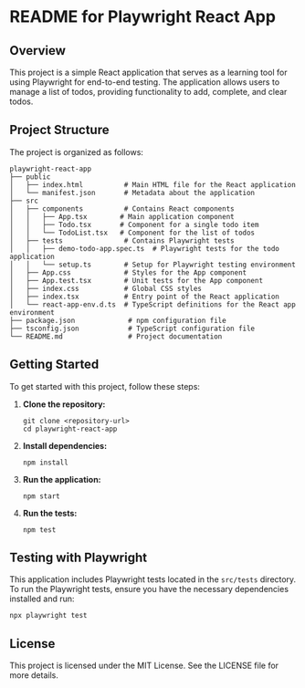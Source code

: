 # README for Playwright React App

## Overview

This project is a simple React application that serves as a learning tool for using Playwright for end-to-end testing. The application allows users to manage a list of todos, providing functionality to add, complete, and clear todos.

## Project Structure

The project is organized as follows:

```
playwright-react-app
├── public
│   ├── index.html          # Main HTML file for the React application
│   └── manifest.json       # Metadata about the application
├── src
│   ├── components          # Contains React components
│   │   ├── App.tsx        # Main application component
│   │   ├── Todo.tsx       # Component for a single todo item
│   │   └── TodoList.tsx   # Component for the list of todos
│   ├── tests               # Contains Playwright tests
│   │   ├── demo-todo-app.spec.ts  # Playwright tests for the todo application
│   │   └── setup.ts        # Setup for Playwright testing environment
│   ├── App.css             # Styles for the App component
│   ├── App.test.tsx        # Unit tests for the App component
│   ├── index.css           # Global CSS styles
│   ├── index.tsx           # Entry point of the React application
│   └── react-app-env.d.ts  # TypeScript definitions for the React app environment
├── package.json             # npm configuration file
├── tsconfig.json            # TypeScript configuration file
└── README.md                # Project documentation
```

## Getting Started

To get started with this project, follow these steps:

1. **Clone the repository:**
   ```
   git clone <repository-url>
   cd playwright-react-app
   ```

2. **Install dependencies:**
   ```
   npm install
   ```

3. **Run the application:**
   ```
   npm start
   ```

4. **Run the tests:**
   ```
   npm test
   ```

## Testing with Playwright

This application includes Playwright tests located in the `src/tests` directory. To run the Playwright tests, ensure you have the necessary dependencies installed and run:

```
npx playwright test
```

## License

This project is licensed under the MIT License. See the LICENSE file for more details.